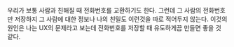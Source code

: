 우리가 보통 사람과 친해질 때 전화번호를 교환하기도 한다. 그런데 그 사람의 전화번호만 저장하지 그 사람에 대한 정보나 나의 친밀도 이런것을 따로 적어두지 않는다. 이것의 원인은 나는 UX의 문제라고 보는데 전화번호를 저장할 때 유도하게끔 만들면 좋을 것 같다.